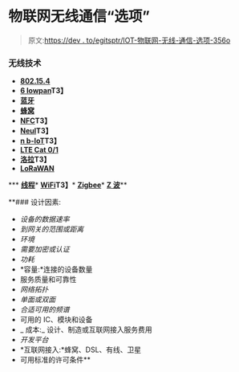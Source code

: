 # 物联网无线通信“选项”

> 原文:[https://dev . to/egitsptr/IOT-物联网-无线-通信-选项-356o](https://dev.to/egitsptr/iot-internet-of-things-wireless-communication-options-356o)

### 无线技术

*   **[802.15.4](https://standards.ieee.org/about/get/802/802.15.html)**
*   **[6 lowpan](https://datatracker.ietf.org/wg/6lowpan/)T3】**
*   **[蓝牙](http://www.bluetooth.com/)**
*   **[蜂窝](http://uk.rs-online.com/web/b/sparqee?cm_mmc=UK-DS-WEB-_-designspark-_-sparqee)**
*   **[NFC](http://nfc-forum.org/)T3】**
*   **[Neul](http://www.neul.com/neul/)T3】**
*   **[n b-IoT](http://www.3gpp.org/news-events/3gpp-news/1733-niot)T3】**
*   **[LTE Cat 0/1](http://www.3gpp.org/technologies/keywords-acronyms/98-lte)**
*   **[洛拉](http://www.semtech.com/wireless-rf/lora.html)T3】**
*   **[LoRaWAN](http://lora-alliance.org/)**

***   **[线程](http://www.threadgroup.org/)***   **[WiFi](http://www.wi-fi.org/)T3】***   **[Zigbee](http://www.zigbee.org/)***   **[Z 波](http://z-wave.sigmadesigns.com/)****

 **### 设计因素:

*   *设备的数据速率*
*   *到网关的范围或距离*
*   *环境*
*   *需要加密或认证*
*   *功耗*
*   *容量:*连接的设备数量
*   服务质量和可靠性
*   *网络拓扑*
*   *单面或双面*
*   *合适可用的频谱*
*   可用的 IC、模块和设备
*   _ 成本:_ 设计、制造或互联网接入服务费用
*   *开发平台*
*   *互联网接入:*蜂窝、DSL、有线、卫星
*   可用标准的许可条件**